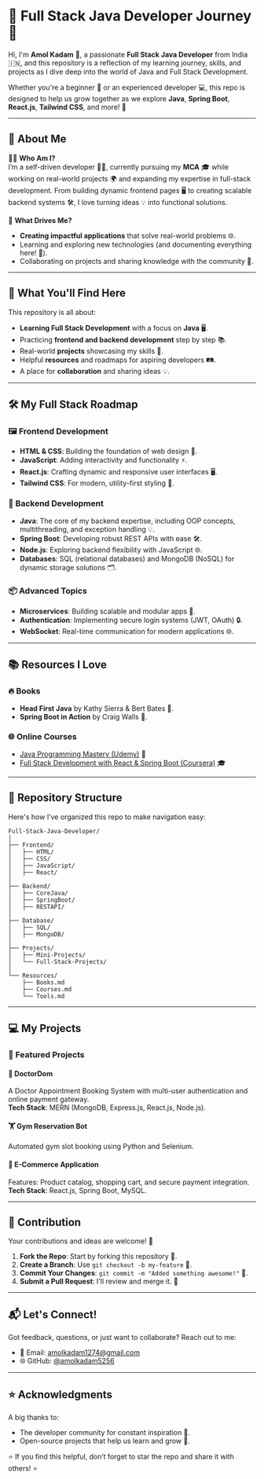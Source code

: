 # 🌟 Full Stack Java Developer Journey 🚀

Hi, I'm **Amol Kadam** 👋, a passionate **Full Stack Java Developer** from India 🇮🇳, and this repository is a reflection of my learning journey, skills, and projects as I dive deep into the world of Java and Full Stack Development.  

Whether you're a beginner 🌱 or an experienced developer 💻, this repo is designed to help us grow together as we explore **Java**, **Spring Boot**, **React.js**, **Tailwind CSS**, and more! 🚀  

---

## 🎯 About Me

👨‍💻 **Who Am I?**  
I’m a self-driven developer 🧑‍💻, currently pursuing my **MCA** 🎓 while working on real-world projects 🌍 and expanding my expertise in full-stack development. From building dynamic frontend pages 🖥️ to creating scalable backend systems 🛠️, I love turning ideas 💡 into functional solutions.

🎨 **What Drives Me?**  
- **Creating impactful applications** that solve real-world problems 🌐.
- Learning and exploring new technologies (and documenting everything here! 📘).
- Collaborating on projects and sharing knowledge with the community 🤝.  

---

## 📖 What You'll Find Here

This repository is all about:
- **Learning Full Stack Development** with a focus on **Java** 🖥️.
- Practicing **frontend and backend development** step by step 📚.
- Real-world **projects** showcasing my skills 🚀.
- Helpful **resources** and roadmaps for aspiring developers 🛤️.
- A place for **collaboration** and sharing ideas 💡.

---

## 🛠️ My Full Stack Roadmap

### 🖼️ Frontend Development
- **HTML & CSS**: Building the foundation of web design 🎨.
- **JavaScript**: Adding interactivity and functionality ⚡.
- **React.js**: Crafting dynamic and responsive user interfaces 🖥️.
- **Tailwind CSS**: For modern, utility-first styling 🎨.

### 🔧 Backend Development
- **Java**: The core of my backend expertise, including OOP concepts, multithreading, and exception handling 💡.
- **Spring Boot**: Developing robust REST APIs with ease 🛠️.
- **Node.js**: Exploring backend flexibility with JavaScript 🌐.
- **Databases**: SQL (relational databases) and MongoDB (NoSQL) for dynamic storage solutions 🗂️.

### 📦 Advanced Topics
- **Microservices**: Building scalable and modular apps 🔄.
- **Authentication**: Implementing secure login systems (JWT, OAuth) 🔒.
- **WebSocket**: Real-time communication for modern applications 🌐.

---

## 📚 Resources I Love

### 🔥 Books
- **Head First Java** by Kathy Sierra & Bert Bates 📖.
- **Spring Boot in Action** by Craig Walls 📘.

### 🌐 Online Courses
- [Java Programming Mastery (Udemy)](https://www.udemy.com/) 🌟
- [Full Stack Development with React & Spring Boot (Coursera)](https://www.coursera.org/) 🎓

---

## 📂 Repository Structure

Here's how I’ve organized this repo to make navigation easy:  

```plaintext
Full-Stack-Java-Developer/
│
├── Frontend/
│   ├── HTML/
│   ├── CSS/
│   ├── JavaScript/
│   ├── React/
│
├── Backend/
│   ├── CoreJava/
│   ├── SpringBoot/
│   ├── RESTAPI/
│
├── Database/
│   ├── SQL/
│   ├── MongoDB/
│
├── Projects/
│   ├── Mini-Projects/
│   └── Full-Stack-Projects/
│
└── Resources/
    ├── Books.md
    ├── Courses.md
    └── Tools.md
```

---

## 💻 My Projects

### 🎯 Featured Projects

#### 🏥 **DoctorDom**  
A Doctor Appointment Booking System with multi-user authentication and online payment gateway.  
**Tech Stack**: MERN (MongoDB, Express.js, React.js, Node.js).

#### 🏋️ **Gym Reservation Bot**  
Automated gym slot booking using Python and Selenium.

#### 🛒 **E-Commerce Application**  
Features: Product catalog, shopping cart, and secure payment integration.  
**Tech Stack**: React.js, Spring Boot, MySQL.

---

## 🤝 Contribution

Your contributions and ideas are welcome! 🌟

1. **Fork the Repo**: Start by forking this repository 🍴.
2. **Create a Branch**: Use `git checkout -b my-feature` 🌿.
3. **Commit Your Changes**: `git commit -m "Added something awesome!"` 💾.
4. **Submit a Pull Request**: I'll review and merge it. 🎉

---

## 📬 Let's Connect!

Got feedback, questions, or just want to collaborate? Reach out to me:
- 📧 Email: amolkadam1274@gmail.com
- 🌐 GitHub: [@amolkadam5256](https://github.com/amolkadam5256)

---

## ⭐ Acknowledgments

A big thanks to:
- The developer community for constant inspiration 🤝.
- Open-source projects that help us learn and grow 🌱.

⭐ If you find this helpful, don’t forget to star the repo and share it with others! ⭐
